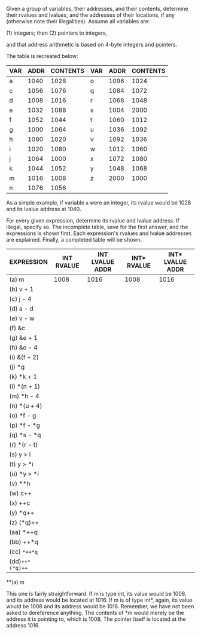 Given a group of variables, their addresses, and their contents, determine their rvalues and lvalues, and the addresses of their locations, if any (otherwise note their illegalities). Assume all variables are:

(1) integers; then
(2) pointers to integers,

and that address arithmetic is based on 4-byte integers and pointers.

The table is recreated below:

VAR     |   ADDR    |   CONTENTS    |   VAR     |   ADDR    |   CONTENTS
--------|-----------|---------------|-----------|-----------|-----------
a       |   1040    |   1028        |   o       |   1096    |   1024
c       |   1056    |   1076        |   q       |   1084    |   1072
d       |   1008    |   1016        |   r       |   1068    |   1048
e       |   1032    |   1088        |   s       |   1004    |   2000
f       |   1052    |   1044        |   t       |   1060    |   1012
g       |   1000    |   1064        |   u       |   1036    |   1092
h       |   1080    |   1020        |   v       |   1092    |   1036
i       |   1020    |   1080        |   w       |   1012    |   1060
j       |   1064    |   1000        |   x       |   1072    |   1080
k       |   1044    |   1052        |   y       |   1048    |   1068
m       |   1016    |   1008        |   z       |   2000    |   1000
n       |   1076    |   1056        |           |           |

As a simple example, if variable <code>a</code> were an integer, its rvalue would be 1028 and its lvalue address at 1040.

For every given expression, determine its rvalue and lvalue address. If illegal, specify so. The incomplete table, save for the first answer, and the expressions is shown first. Each expression's rvalues and lvalue addresses are explained. Finally, a completed table will be shown.

EXPRESSION  | INT RVALUE | INT LVALUE ADDR | INT* RVALUE | INT* LVALUE ADDR
------------|------------|-----------------|-------------|-----------------
(a) m       |   1008     |   1016          |   1008      |   1016
(b) v + 1   |    |  |   |
(c) j - 4   |
(d) a - d   |
(e) v - w   |
(f) &c      |
(g) &e + 1  |
(h) &o - 4  |
(i) &(f + 2)|
(j) *g      |
(k) *k + 1  |
(l) *(n + 1)|
(m) *h - 4  |
(n) *(u + 4)|
(o) *f - g  |
(p) *f - *g |
(q) *s - *q |
(r) *(r - t)|
(s) y > i   |
(t) y > *i  |
(u) *y > *i |
(v) **h     |
(w) c++     |
(x) ++c     |
(y) *q++    |
(z) (*q)++  |
(aa)    *++q|
(bb)    ++*q|
(cc) ```*++*q```|
(dd)```++*(*q)++```|

**(a) m

This one is fairly straightforward. If m is type int, its value would be 1008, and its address would be located at 1016. If m is of type int*, again, its value would be 1008 and its address would be 1016. Remember, we have not been asked to dereference anything. The contents of *m would merely be the address it is pointing to, which is 1008. The pointer itself is located at the address 1016.
